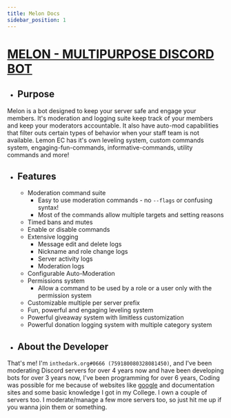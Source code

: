 ```yaml
---
title: Melon Docs
sidebar_position: 1
---
```


# <u> MELON - MULTIPURPOSE DISCORD BOT </u>

* ## <b> Purpose </b>
Melon is a bot designed to keep your server safe and engage your members. It's moderation and logging suite keep track of your members and keep your moderators accountable. It also have auto-mod capabilities that filter outs certain types of behavior when your staff team is not available. Lemon EC has it's own leveling system, custom commands system, engaging-fun-commands, informative-commands, utility commands and more!

* ## <b> Features </b>
  * Moderation command suite
     * Easy to use moderation commands - no `--flags` or confusing syntax!
     * Most of the commands allow multiple targets and setting reasons
  * Timed bans and mutes
  * Enable or disable commands
  * Extensive logging
     * Message edit and delete logs
     * Nickname and role change logs
     * Server activity logs
     * Moderation logs
  * Configurable Auto-Moderation
  * Permissions system
     * Allow a command to be used by a role or a user only with the permission system
  * Customizable multiple per server prefix
  * Fun, powerful and engaging leveling system
  * Powerful giveaway system with limitless customization
  * Powerful donation logging system with multiple category system

* ## <b> About the Developer </b>
That's me! I'm `inthedark.org#0666 (759180080328081450)`, and I've been moderating Discord servers for over 4 years now and have been developing bots for over 3 years now, I've been programming for over 6 years, Coding was possible for me because of websites like [google](https://www.google.com) and documentation sites and some basic knowledge I got in my College. I own a couple of servers too. I moderate/manage a few more servers too, so just hit me up if you wanna join them or something.